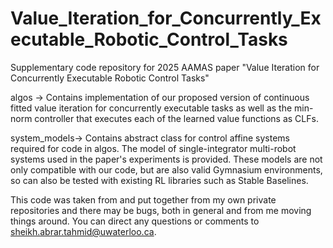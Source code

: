 # Value_Iteration_for_Concurrently_Executable_Robotic_Control_Tasks
Supplementary code repository for 2025 AAMAS paper "Value Iteration for Concurrently Executable Robotic Control Tasks"

algos -> Contains implementation of our proposed version of continuous fitted value iteration for concurrently executable tasks as well as the min-norm controller that executes each of the learned value functions as CLFs.

system_models-> Contains abstract class for control affine systems required for code in algos. The model of single-integrator multi-robot systems used in the paper's experiments is provided. These models are not only compatible with our code, but are also valid Gymnasium environments, so can also be tested with existing RL libraries such as Stable Baselines.

This code was taken from and put together from my own private repositories and there may be bugs, both in general and from me moving things around. You can direct any questions or comments to sheikh.abrar.tahmid@uwaterloo.ca. 

